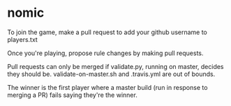 # nomic

To join the game, make a pull request to add your github username to players.txt

Once you're playing, propose rule changes by making pull requests.

Pull requests can only be merged if validate.py, running on master,
decides they should be.  validate-on-master.sh and .travis.yml are out
of bounds.

The winner is the first player where a master build (run in response
to merging a PR) fails saying they're the winner.
